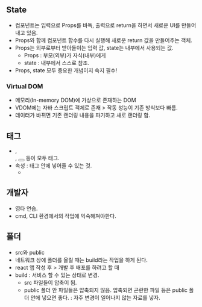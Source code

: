 ## State

- 컴포넌트는 입력으로 Props를 바독, 출력으로 return을 하면서 새로운 UI를 만들어내고 있음.
- Props와 함께 컴포넌트 함수를 다시 실행해 새로운 return 값을 만들어주는 객체.
- Props는 외부로부터 받아들이는 입력 값, state는 내부에서 사용되는 값.
  - Props : 부모(외부)가 자식(내부)에게
  - state : 내부에서 스스로 참조.
- Props, state 모두 중요한 개념이지 숙지 필수!

### Virtual DOM

- 메모리(In-memory DOM)에 가상으로 존재하는 DOM
- VDOM에는 자바 스크립트 객체로 존재 > 작동 성능이 기존 방식보다 빠름.
- 데이터가 바뀌면 기존 랜더링 내용을 파기하고 새로 랜더링 함.

## 태그

- <div></div>, <article></article>, <button></button> 등이 모두 태그.
- 속성 : 태그 안에 넣어줄 수 있는 것.
  - <div id=" " class=" " color=" "></div>

## 개발자

- 영타 연습.
- cmd, CLI 환경에서의 작업에 익숙해져야한다.

## 폴더

- src와 public
- 네트워크 상에 폴더를 올릴 때는 build라는 작업을 하게 된다.
- react 앱 작성 후 > 개발 후 배포를 하려고 할 때
- build : 서비스 할 수 있는 상태로 변경.
  - src 파일들이 압축이 됨.
  - public 폴더 안 파일들은 압축되지 않음. 압축되면 곤란한 파일 등은 public 폴더 안에 넣으면 좋다. : 자주 변경이 일어나지 않는 자료를 넣자.

